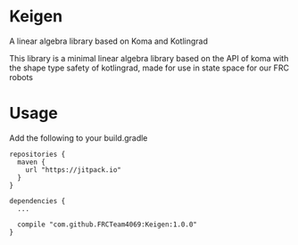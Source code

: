 # Keigen
A linear algebra library based on Koma and Kotlingrad

This library is a minimal linear algebra library based on the API of koma with the shape type safety of kotlingrad, made for use in state space for our FRC robots

# Usage
Add the following to your build.gradle

```
repositories {
  maven {
    url "https://jitpack.io"
  }
}

dependencies {
  ...
  
  compile "com.github.FRCTeam4069:Keigen:1.0.0"
}
```
